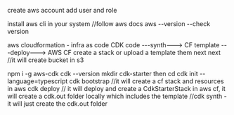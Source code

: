 create aws account
add user and role

install aws cli in your system //follow aws docs
aws --version --check version

aws cloudformation - infra as code
CDK code ---synth---> CF template ---deploy---> AWS CF
create a stack or upload a template them next next //it will create bucket in s3

npm i -g aws-cdk
cdk --version
mkdir cdk-starter then cd
cdk init --language=typescript
cdk bootstrap //it will create a cf stack and resources in aws
cdk deploy // it will deploy and create a CdkStarterStack in aws cf, it will create a cdk.out folder locally which includes the template
//cdk synth - it will just create the cdk.out folder

